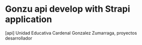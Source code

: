 # Gonzu api develop with Strapi application

[api] Unidad Educativa Cardenal Gonzalez Zumarraga, proyectos desarrollador
